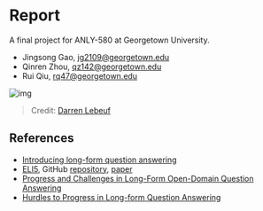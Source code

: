 # Report

A final project for ANLY-580 at Georgetown University.

- Jingsong Gao, jg2109@georgetown.edu
- Qinren Zhou, qz142@georgetown.edu
- Rui Qiu, rq47@georgetown.edu

![img](https://images.squarespace-cdn.com/content/v1/510699ffe4b08ec13ec4aa1f/1366777178736-N4TDH9YOKKO1S4AKUZMF/082_Bert-Bart.jpg?format=1000w)

> Credit: [Darren Lebeuf](http://landoflebeef.com/blog/2013/4/24/bert-and-bart)

## References

- [Introducing long-form question answering](https://ai.facebook.com/blog/longform-qa/)
- [ELI5](https://facebookresearch.github.io/ELI5/index.html), GitHub [repository](https://github.com/facebookresearch/ELI5), [paper](https://research.fb.com/wp-content/uploads/2019/07/ELI5-Long-Form-Question-Answering.pdf)
- [Progress and Challenges in Long-Form Open-Domain Question Answering](https://ai.googleblog.com/2021/03/progress-and-challenges-in-long-form.html)
- [Hurdles to Progress in Long-form Question Answering](https://arxiv.org/abs/2103.06332)